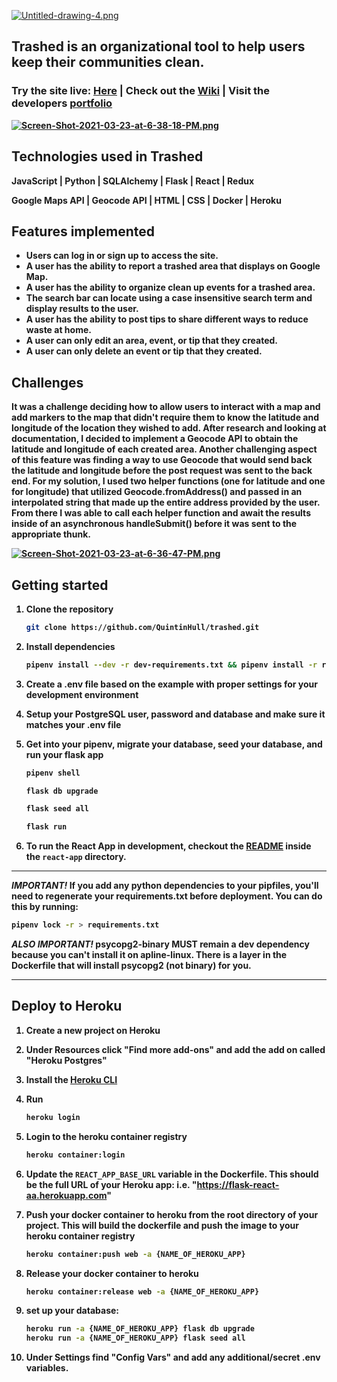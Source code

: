 [![Untitled-drawing-4.png](https://i.postimg.cc/L5pzcjJj/Untitled-drawing-4.png)](https://postimg.cc/cgFgYgMJ)

## Trashed is an organizational tool to help users keep their communities clean. 

<h3>Try the site live: <a href=https://trash-ed.herokuapp.com/login/>Here</a> <b>|</b> Check out the <a href="https://github.com/QuintinHull/trashed">Wiki</a> <b> | <b> Visit the developers <a href="https://quintinhull.github.io/">portfolio</a></h3> 

[![Screen-Shot-2021-03-23-at-6-38-18-PM.png](https://i.postimg.cc/DfxBbYSk/Screen-Shot-2021-03-23-at-6-38-18-PM.png)](https://postimg.cc/z3Rns7w0)

## Technologies used in Trashed

**JavaScript** | **Python** | **SQLAlchemy** | **Flask** | **React** | **Redux**

**Google Maps API** | **Geocode API** | **HTML** | **CSS** | **Docker** | **Heroku** 

## Features implemented

* Users can **log in** or **sign up** to access the site.
* A user has the ability to **report a trashed area** that displays on Google Map.
* A user has the ability to **organize clean up events** for a trashed area.
* The **search** bar can locate using a case insensitive search term and display results to the user.
* A user has the ability to **post tips** to share different ways to reduce waste at home.
* A user can only **edit** an area, event, or tip that they created.
* A user can only **delete** an event or tip that they created.


## Challenges
It was a challenge deciding how to allow users to interact with a map and add markers to the map that didn't require them to know the latitude and longitude of the location they wished to add. After research and looking at documentation, I decided to implement a Geocode API to obtain the latitude and longitude of each created area. Another challenging aspect of this feature was finding a way to use Geocode that would send back the latitude and longitude before the post request was sent to the back end. For my solution, I used two helper functions (one for latitude and one for longitude) that utilized **Geocode.fromAddress()** and passed in an interpolated string that made up the entire address provided by the user. From there I was able to call each helper function and await the results inside of an asynchronous **handleSubmit()** before it was sent to the appropriate thunk.

[![Screen-Shot-2021-03-23-at-6-36-47-PM.png](https://i.postimg.cc/X78GvTqd/Screen-Shot-2021-03-23-at-6-36-47-PM.png)](https://postimg.cc/WhdbWYM1)

## Getting started

1. Clone the repository

   ```bash
   git clone https://github.com/QuintinHull/trashed.git
   ```

2. Install dependencies

      ```bash
      pipenv install --dev -r dev-requirements.txt && pipenv install -r requirements.txt
      ```

3. Create a **.env** file based on the example with proper settings for your
   development environment
4. Setup your PostgreSQL user, password and database and make sure it matches your **.env** file

5. Get into your pipenv, migrate your database, seed your database, and run your flask app

   ```bash
   pipenv shell
   ```

   ```bash
   flask db upgrade
   ```

   ```bash
   flask seed all
   ```

   ```bash
   flask run
   ```

6. To run the React App in development, checkout the [README](./react-app/README.md) inside the `react-app` directory.

***
*IMPORTANT!*
   If you add any python dependencies to your pipfiles, you'll need to regenerate your requirements.txt before deployment.
   You can do this by running:

   ```bash
   pipenv lock -r > requirements.txt
   ```

*ALSO IMPORTANT!*
   psycopg2-binary MUST remain a dev dependency because you can't install it on apline-linux.
   There is a layer in the Dockerfile that will install psycopg2 (not binary) for you.
***

## Deploy to Heroku

1. Create a new project on Heroku
2. Under Resources click "Find more add-ons" and add the add on called "Heroku Postgres"
3. Install the [Heroku CLI](https://devcenter.heroku.com/articles/heroku-command-line)
4. Run

   ```bash
   heroku login
   ```

5. Login to the heroku container registry

   ```bash
   heroku container:login
   ```

6. Update the `REACT_APP_BASE_URL` variable in the Dockerfile.
   This should be the full URL of your Heroku app: i.e. "https://flask-react-aa.herokuapp.com"
7. Push your docker container to heroku from the root directory of your project.
   This will build the dockerfile and push the image to your heroku container registry

   ```bash
   heroku container:push web -a {NAME_OF_HEROKU_APP}
   ```

8. Release your docker container to heroku

   ```bash
   heroku container:release web -a {NAME_OF_HEROKU_APP}
   ```

9. set up your database:

   ```bash
   heroku run -a {NAME_OF_HEROKU_APP} flask db upgrade
   heroku run -a {NAME_OF_HEROKU_APP} flask seed all
   ```

10. Under Settings find "Config Vars" and add any additional/secret .env variables.
